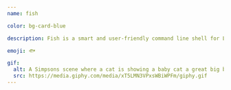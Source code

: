 ```yaml
---
name: fish

color: bg-card-blue

description: Fish is a smart and user-friendly command line shell for Linux, macOS and the rest of the family. 

emoji: 🐟

gif:
  alt: A Simpsons scene where a cat is showing a baby cat a great big ball of yarn.
  src: https://media.giphy.com/media/xT5LMN3VPxsWBiWPFm/giphy.gif
---
```

